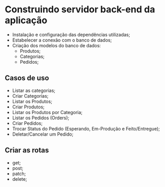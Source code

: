 # Construindo servidor back-end da aplicação

- Instalação e configuração das dependências utilizadas;
- Estabelecer a conexão com o banco de dados;
- Criação dos modelos do banco de dados:
  - Produtos;
  - Categorias;
  - Pedidos;

## Casos de uso

  - Listar as categorias;
  - Criar Categorias;
  - Listar os Produtos;
  - Criar Produtos;
  - Listar os Produtos por Categoria;
  - Listar os Pedidos (Orders);
  - Criar Pedidos;
  - Trocar Status do Pedido (Esperando, Em-Produção e Feito/Entregue);
  - Deletar/Cancelar um Pedido;

## Criar as rotas

  - get;
  - post;
  - patch;
  - delete;
